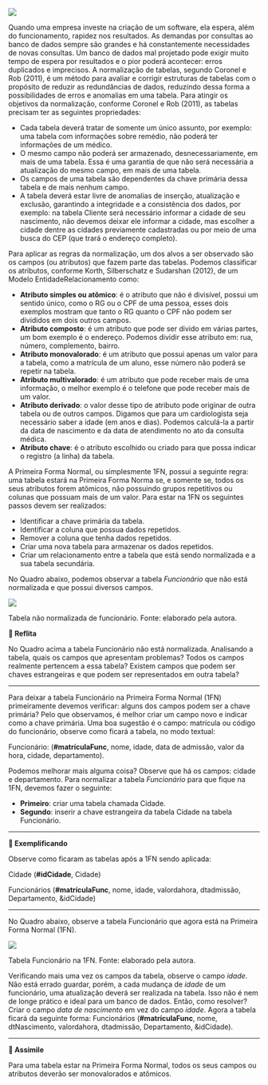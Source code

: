 [![](https://ampli-images.s3.amazonaws.com/production/41868aaa-6ff8-4567-a1cb-98f17ec1953e/original)](https://ampli-images.s3.amazonaws.com/production/41868aaa-6ff8-4567-a1cb-98f17ec1953e/original)

Quando uma empresa investe na criação de um software, ela espera, além do funcionamento, rapidez nos resultados. As demandas por consultas ao banco de dados sempre são grandes e há constantemente necessidades de novas consultas. Um banco de dados mal projetado pode exigir muito tempo de espera por resultados e o pior poderá acontecer: erros duplicados e imprecisos. A normalização de tabelas, segundo Coronel e Rob (2011), é um método para avaliar e corrigir estruturas de tabelas com o propósito de reduzir as redundâncias de dados, reduzindo dessa forma a possibilidades de erros e anomalias em uma tabela. Para atingir os objetivos da normalização, conforme Coronel e Rob (2011), as tabelas precisam ter as seguintes propriedades:

- Cada tabela deverá tratar de somente um único assunto, por exemplo: uma tabela com informações sobre remédio, não poderá ter informações de um médico.
- O mesmo campo não poderá ser armazenado, desnecessariamente, em mais de uma tabela. Essa é uma garantia de que não será necessária a atualização do mesmo campo, em mais de uma tabela.
- Os campos de uma tabela são dependentes da chave primária dessa tabela e de mais nenhum campo.
- A tabela deverá estar livre de anomalias de inserção, atualização e exclusão, garantindo a integridade e a consistência dos dados, por exemplo: na tabela Cliente será necessário informar a cidade de seu nascimento, não devemos deixar ele informar a cidade, mas escolher a cidade dentre as cidades previamente cadastradas ou por meio de uma busca do CEP (que trará o endereço completo).

Para aplicar as regras da normalização, um dos alvos a ser observado são os campos (ou atributos) que fazem parte das tabelas. Podemos classificar os atributos, conforme Korth, Silberschatz e Sudarshan (2012), de um Modelo EntidadeRelacionamento como:

- **Atributo simples ou atômico**: é o atributo que não é divisível, possui um sentido único, como o RG ou o CPF de uma pessoa, esses dois exemplos mostram que tanto o RG quanto o CPF não podem ser divididos em dois outros campos.
- **Atributo composto**: é um atributo que pode ser divido em várias partes, um bom exemplo é o endereço. Podemos dividir esse atributo em: rua, número, complemento, bairro.
- **Atributo monovalorado**: é um atributo que possui apenas um valor para a tabela, como a matrícula de um aluno, esse número não poderá se repetir na tabela.
- **Atributo multivalorado**: é um atributo que pode receber mais de uma informação, o melhor exemplo é o telefone que pode receber mais de um valor.
- **Atributo derivado**: o valor desse tipo de atributo pode originar de outra tabela ou de outros campos. Digamos que para um cardiologista seja necessário saber a idade (em anos e dias). Podemos calculá-la a partir da data de nascimento e da data de atendimento no ato da consulta médica.
- **Atributo chave**: é o atributo escolhido ou criado para que possa indicar o registro (a linha) da tabela.

A Primeira Forma Normal, ou simplesmente 1FN, possui a seguinte regra: uma tabela estará na Primeira Forma Norma se, e somente se, todos os seus atributos forem atômicos, não possuindo grupos repetitivos ou colunas que possuam mais de um valor. Para estar na 1FN os seguintes passos devem ser realizados:

- Identificar a chave primária da tabela.
- Identificar a coluna que possua dados repetidos.
- Remover a coluna que tenha dados repetidos.
- Criar uma nova tabela para armazenar os dados repetidos.
- Criar um relacionamento entre a tabela que está sendo normalizada e a sua tabela secundária.

No Quadro abaixo, podemos observar a tabela _Funcionário_ que não está normalizada e que possui diversos campos.

[![](https://ampli-images.s3.amazonaws.com/production/545841da-3f02-44c4-a0e4-f413e4d60dde/original)](https://ampli-images.s3.amazonaws.com/production/545841da-3f02-44c4-a0e4-f413e4d60dde/original)

Tabela não normalizada de funcionário. Fonte: elaborado pela autora.

**💭 Reflita**

No Quadro acima a tabela Funcionário não está normalizada. Analisando a tabela, quais os campos que apresentam problemas? Todos os campos realmente pertencem a essa tabela? Existem campos que podem ser chaves estrangeiras e que podem ser representados em outra tabela?

_______

Para deixar a tabela Funcionário na Primeira Forma Normal (1FN) primeiramente devemos verificar: alguns dos campos podem ser a chave primária? Pelo que observamos, é melhor criar um campo novo e indicar como a chave primária. Uma boa sugestão é o campo: matrícula ou código do funcionário, observe como ficará a tabela, no modo textual:

Funcionário: (**\#matrículaFunc**, nome, idade, data de admissão, valor da hora, cidade, departamento).

Podemos melhorar mais alguma coisa? Observe que há os campos: cidade e departamento. Para normalizar a tabela _Funcionário_ para que fique na 1FN, devemos fazer o seguinte:

- **Primeiro**: criar uma tabela chamada Cidade.
- **Segundo**: inserir a chave estrangeira da tabela Cidade na tabela Funcionário.

_______

**📝 Exemplificando**

Observe como ficaram as tabelas após a 1FN sendo aplicada:

Cidade (**\#idCidade**, Cidade)

Funcionários (**\#matrículaFunc**, nome, idade, valordahora, dtadmissão, Departamento, &idCidade)

_______

No Quadro abaixo, observe a tabela Funcionário que agora está na Primeira Forma Normal (1FN).

[![](https://ampli-images.s3.amazonaws.com/production/a415b815-06d4-4d2b-aacc-e3465f5b233f/original)](https://ampli-images.s3.amazonaws.com/production/a415b815-06d4-4d2b-aacc-e3465f5b233f/original)

Tabela Funcionário na 1FN. Fonte: elaborado pela autora.

Verificando mais uma vez os campos da tabela, observe o campo _idade_. Não está errado guardar, porém, a cada mudança de _idade_ de um funcionário, uma atualização deverá ser realizada na tabela. Isso não é nem de longe prático e ideal para um banco de dados. Então, como resolver? Criar o campo _data de nascimento_ em vez do campo _idade_. Agora a tabela ficará da seguinte forma: Funcionários (**\#matrículaFunc**, nome, dtNascimento, valordahora, dtadmissão, Departamento, &idCidade).

_______

**🔁 Assimile**

Para uma tabela estar na Primeira Forma Normal, todos os seus campos ou atributos deverão ser monovalorados e atômicos.